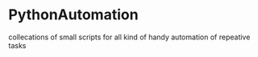 # PythonAutomation
collecations of small scripts for all kind of handy automation of repeative tasks
